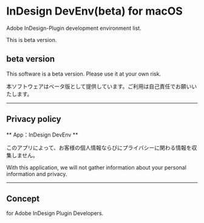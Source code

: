 # InDesign DevEnv(beta) for macOS

Adobe InDesign-Plugin development environment list.

This is beta version.

## beta version

This software is a beta version. Please use it at your own risk.

本ソフトウェアはベータ版として提供しています。ご利用は自己責任でお願いいたします。

---
## Privacy policy

** App：InDesign DevEnv **

このアプリによって、お客様の個人情報ならびにプライバシーに関わる情報を収集しません。

With this application, we will not gather information about your personal information and privacy.

---

## Concept

for Adobe InDesign Plugin Developers.
